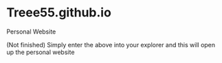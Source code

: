# Treee55.github.io
Personal Website

(Not finished)
Simply enter the above into your explorer and this will open up the personal website 
